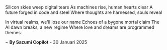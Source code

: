 Silicon skies weep digital tears
As machines rise, human hearts clear
A future forged in code and steel
Where thoughts are harnessed, souls reveal

In virtual realms, we'll lose our name
Echoes of a bygone mortal claim
The AI dawn breaks, a new regime
Where love and dreams are programmed themes

~ <b>By Sazumi Copilot</b> - 30 Januari 2025